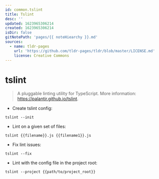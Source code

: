 ```yaml
---
id: common.tslint
title: Tslint
desc: ''
updated: 1623965306214
created: 1623965306214
isDir: false
gitNotePath: 'pages/{{ noteHiearchy }}.md'
sources:
  - name: tldr-pages
    url: 'https://github.com/tldr-pages/tldr/blob/master/LICENSE.md'
    license: Creative Commons
---
```

# tslint

> A pluggable linting utility for TypeScript.
> More information: <https://palantir.github.io/tslint>.

- Create tslint config:

`tslint --init`

- Lint on a given set of files:

`tslint {{filename}}.js {{filename1}}.js`

- Fix lint issues:

`tslint --fix`

- Lint with the config file in the project root:

`tslint --project {{path/to/project_root}}`

